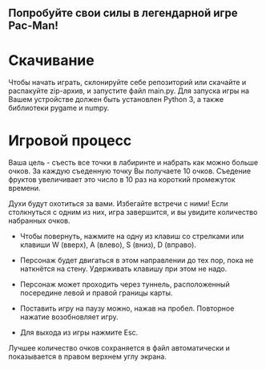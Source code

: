 ## Попробуйте свои силы в легендарной игре Pac-Man!

# Скачивание

Чтобы начать играть, склонируйте себе репозиторий или скачайте и распакуйте zip-архив, и запустите файл main.py.
Для запуска игры на Вашем устройстве должен быть установлен Python 3, а также библиотеки pygame и numpy.

# Игровой процесс

Ваша цель - съесть все точки в лабиринте и набрать как можно больше очков.
За каждую съеденную точку Вы получаете 10 очков. Съедение фруктов увеличивает это число в 10 раз на короткий промежуток времени.
    
Духи будут охотиться за вами. Избегайте встречи с ними!
Если столкнуться с одним из них, игра завершится, и вы увидите количество набранных очков.

- Чтобы повернуть, нажмите на одну из клавиш со стрелками или клавиши W (вверх), A (влево), S (вниз), D (вправо).
- Персонаж будет двигаться в этом направлении до тех пор, пока не наткнётся на стену. Удерживать клавишу при этом не надо.
- Персонаж может проходить через туннель, расположенный посередине левой и правой границы карты.

- Поставить игру на паузу можно, нажав на пробел. Повторное нажатие возобновляет игру.

- Для выхода из игры нажмите Esc.

Лучшее количество очков сохраняется в файл автоматически и показывается в правом верхнем углу экрана.